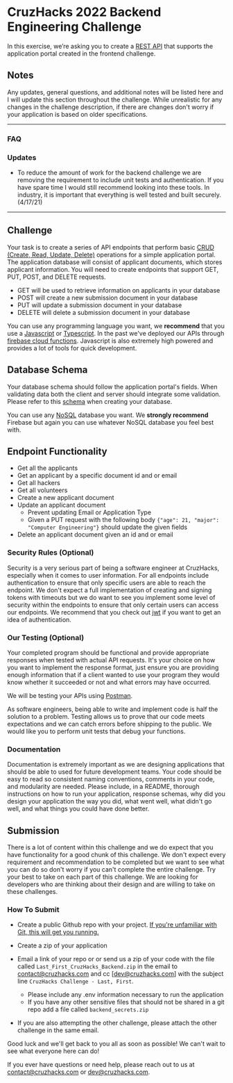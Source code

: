 # CruzHacks 2022 Backend Engineering Challenge

In this exercise, we’re asking you to create a [REST API](https://restfulapi.net/) that supports the application portal created in the frontend challenge.  

## Notes

Any updates, general questions, and additional notes will be listed here and I will update this section throughout the challenge. While unrealistic for any changes in the challenge description, if there are changes don't worry if your application is based on older specifications.

____
### FAQ


### Updates
* To reduce the amount of work for the backend challenge we are removing the requirement to include unit tests and authentication. If you have spare time I would still recommend looking into these tools. In industry, it is important that everything is well tested and built securely. (4/17/21)
____

## Challenge

Your task is to create a series of API endpoints that perform basic [CRUD (Create, Read, Update, Delete)](https://www.codecademy.com/articles/what-is-crud) operations for a simple application portal. The application database will consist of applicant documents, which stores applicant information. You will need to create endpoints that support GET, PUT, POST, and DELETE requests. 

* GET will be used to retrieve information on applicants in your database
* POST will create a new submission document in your database
* PUT will update a submission document in your database
* DELETE will delete a submission document in your database

You can use any programming language you want, we **recommend** that you use a [Javascript](https://developer.mozilla.org/en-US/docs/Web/JavaScript) or [Typescript](https://www.typescriptlang.org/). In the past we've deployed our APIs through [firebase cloud functions](https://firebase.google.com/docs/functions). Javascript is also extremely high powered and provides a lot of tools for quick development.

## Database Schema

Your database schema should follow the application portal's fields. When validating data both the client and server should integrate some validation. Please refer to this [schema](https://docs.google.com/document/d/1_sfDZU1M_3VnejPx7pqxIdOLxWbW_DZVOmeB4UrA3q4/edit#) when creating your database.

You can use any [NoSQL](https://www.geeksforgeeks.org/introduction-to-nosql/) database you want. We **strongly recommend** Firebase but again you can use whatever NoSQL database you feel best with.

## Endpoint Functionality

* Get all the applicants
* Get an applicant by a specific document id and or email
* Get all hackers
* Get all volunteers
* Create a new applicant document
* Update an applicant document 
  * Prevent updating Email or Application Type
  * Given a PUT request with the following body `{"age": 21, "major": "Computer Engineering"}` should update the given fields
* Delete an applicant document given an id and or email

### Security Rules (Optional)

Security is a very serious part of being a software engineer at CruzHacks, especially when it comes to user information. For all endpoints include authentication to ensure that only specific users are able to reach the endpoint. We don't expect a full implementation of creating and signing tokens with timeouts but we do want to see you implement some level of security within the endpoints to ensure that only certain users can access our endpoints. We recommend that you check out [jwt](https://jwt.io/) if you want to get an idea of authentication.

### Our Testing (Optional)

Your completed program should be functional and provide appropriate responses when tested with actual API requests. It's your choice on how you want to implement the response format, just ensure you are providing enough information that if a client wanted to use your program they would know whether it succeeded or not and what errors may have occurred. 

We will be testing your APIs using [Postman](https://www.postman.com/).

As software engineers, being able to write and implement code is half the solution to a problem. Testing allows us to prove that our code meets expectations and we can catch errors before shipping to the public. We would like you to perform unit tests that debug your functions. 

### Documentation 

Documentation is extremely important as we are designing applications that should be able to used for future development teams. Your code should be easy to read so consistent naming conventions, comments in your code, and modularity are needed. Please include, in a README, thorough instructions on how to run your application, response schemas, why did you design your application the way you did, what went well, what didn't go well, and what things you could have done better.

## Submission

There is a lot of content within this challenge and we do expect that you have functionality for a good chunk of this challenge. We don't expect every requirement and recommendation to be completed but we want to see what you can do so don't worry if you can't complete the entire challenge. Try your best to take on each part of this challenge. We are looking for developers who are thinking about their design and are willing to take on these challenges. 

### How To Submit

* Create a public Github repo with your project. [If you're unfamiliar with Git, this will get you running.](https://www.freecodecamp.org/news/learn-the-basics-of-git-in-under-10-minutes-da548267cc91/)
* Create a zip of your application
* Email a link of your repo or or send us a zip of your code with the file called `Last_First_CruzHacks_Backend.zip` in the email to [contact@cruzhacks.com](mailto:contact@cruzhacks.com) and cc [dev@cruzhacks.com] with the subject line `CruzHacks Challenge - Last, First`.
  * Please include any .env information necessary to run the application
  * If you have any other sensitive files that should not be shared in a git repo add a file called `backend_secrets.zip`

* If you are also attempting the other challenge, please attach the other challenge in the same email.

Good luck and we'll get back to you all as soon as possible! We can't wait to see what everyone here can do!

If you ever have questions or need help, please reach out to us at [contact@cruzhacks.com](mailto:contact@cruzhacks.com) or [dev@cruzhacks.com](mailto:dev@cruzhacks.com).
